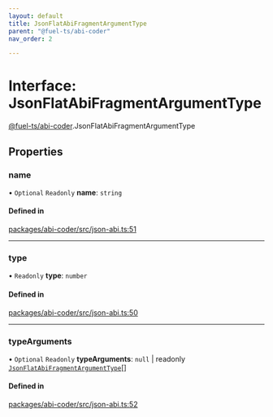 ```yaml
---
layout: default
title: JsonFlatAbiFragmentArgumentType
parent: "@fuel-ts/abi-coder"
nav_order: 2

---
```


# Interface: JsonFlatAbiFragmentArgumentType

[@fuel-ts/abi-coder](../index.md).JsonFlatAbiFragmentArgumentType

## Properties

### name

• `Optional` `Readonly` **name**: `string`

#### Defined in

[packages/abi-coder/src/json-abi.ts:51](https://github.com/FuelLabs/fuels-ts/blob/master/packages/abi-coder/src/json-abi.ts#L51)

___

### type

• `Readonly` **type**: `number`

#### Defined in

[packages/abi-coder/src/json-abi.ts:50](https://github.com/FuelLabs/fuels-ts/blob/master/packages/abi-coder/src/json-abi.ts#L50)

___

### typeArguments

• `Optional` `Readonly` **typeArguments**: ``null`` \| readonly [`JsonFlatAbiFragmentArgumentType`](JsonFlatAbiFragmentArgumentType.md)[]

#### Defined in

[packages/abi-coder/src/json-abi.ts:52](https://github.com/FuelLabs/fuels-ts/blob/master/packages/abi-coder/src/json-abi.ts#L52)
